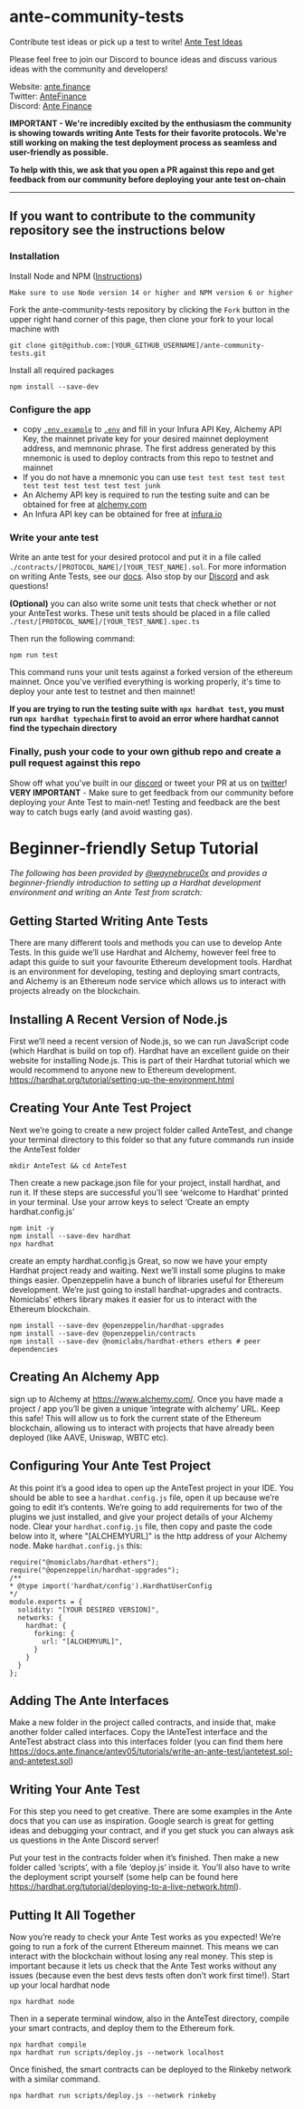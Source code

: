 # ante-community-tests
Contribute test ideas or pick up a test to write! [Ante Test Ideas](TEST_IDEAS.md)

Please feel free to join our Discord to bounce ideas and discuss various ideas with the community and developers!

Website: [ante.finance](https://www.ante.finance/)  
Twitter: [AnteFinance](https://twitter.com/AnteFinance)  
Discord: [Ante Finance](https://discord.gg/yaJthzNdNG)  

**IMPORTANT - We're incredibly excited by the enthusiasm the community is showing towards writing Ante Tests for their favorite protocols. We're still working on making the test deployment process as seamless and user-friendly as possible.**

**To help with this, we ask that you open a PR against this repo and get feedback from our community before deploying your ante test on-chain**

---

## If you want to contribute to the community repository see the instructions below

### Installation

Install Node and NPM ([Instructions](https://docs.npmjs.com/downloading-and-installing-node-js-and-npm))

```
Make sure to use Node version 14 or higher and NPM version 6 or higher
```

Fork the ante-community-tests repository by clicking the `Fork` button in the upper right hand corner of this page, then clone your fork to your local machine with

```
git clone git@github.com:[YOUR_GITHUB_USERNAME]/ante-community-tests.git
```

Install all required packages

```
npm install --save-dev
```

### Configure the app

- copy [`.env.example`](./.env.example) to [`.env`](./.env) and fill in your Infura API Key, Alchemy API Key, the mainnet private key for your desired mainnet deployment address, and memnonic phrase. The first address generated by this mnemonic is used to deploy contracts from this repo to testnet and mainnet
- If you do not have a mnemonic you can use `test test test test test test test test test test test junk` 
- An Alchemy API key is required to run the testing suite and can be obtained for free at [alchemy.com](https://www.alchemy.com/)
- An Infura API key can be obtained for free at [infura.io](https://infura.io/)


### Write your ante test

Write an ante test for your desired protocol and put it in a file called `./contracts/[PROTOCOL_NAME]/[YOUR_TEST_NAME].sol`. For more information on writing Ante Tests, see our [docs](https://docs.ante.finance/). Also stop by our [Discord](https://discord.gg/yaJthzNdNG) and ask questions!


**(Optional)** you can also write some unit tests that check whether or not your AnteTest works. These unit tests should be placed in a file called `./test/[PROTOCOL_NAME]/[YOUR_TEST_NAME].spec.ts`

Then run the following command:

```
npm run test
```

This command runs your unit tests against a forked version of the ethereum mainnet. Once you've verified everything is working properly, it's time to deploy your ante test to testnet and then mainnet!

**If you are trying to run the testing suite with `npx hardhat test`, you must run `npx hardhat typechain` first to avoid an error where hardhat cannot find the typechain directory**

### Finally, push your code to your own github repo and create a pull request against this repo

Show off what you've built in our [discord](https://discord.gg/yaJthzNdNG) or tweet your PR at us on [twitter](https://twitter.com/antefinance)! **VERY IMPORTANT** - Make sure to get feedback from our community before deploying your Ante Test to main-net! Testing and feedback are the best way to catch bugs early (and avoid wasting gas).


# Beginner-friendly Setup Tutorial

_The following has been provided by [@waynebruce0x](https://github.com/waynebruce0x) and provides a beginner-friendly introduction to setting up a Hardhat development environment and writing an Ante Test from scratch:_

## Getting Started Writing Ante Tests
There are many different tools and methods you can use to develop Ante Tests. In this guide we’ll use
Hardhat and Alchemy, however feel free to adapt this guide to suit your favourite Ethereum development
tools. Hardhat is an environment for developing, testing and deploying smart contracts, and Alchemy is
an Ethereum node service which allows us to interact with projects already on the blockchain.

## Installing A Recent Version of Node.js
First we’ll need a recent version of Node.js, so we can run JavaScript code (which Hardhat is build on
top of). Hardhat have an excellent guide on their website for installing Node.js. This is part of their
Hardhat tutorial which we would recommend to anyone new to Ethereum development.
https://hardhat.org/tutorial/setting-up-the-environment.html

## Creating Your Ante Test Project
Next we’re going to create a new project folder called AnteTest, and change your terminal directory to
this folder so that any future commands run inside the AnteTest folder
```
mkdir AnteTest && cd AnteTest
```
Then create a new package.json file for your project, install hardhat, and run it. If these steps are
successful you’ll see ‘welcome to Hardhat’ printed in your terminal. Use your arrow keys to select ‘Create
an empty hardhat.config.js’
```
npm init -y
npm install --save-dev hardhat
npx hardhat
```
create an empty hardhat.config.js
Great, so now we have your empty Hardhat project ready and waiting. Next we’ll install some plugins to
make things easier. Openzeppelin have a bunch of libraries useful for Ethereum development. We’re just
going to install hardhat-upgrades and contracts. Nomiclabs’ ethers library makes it easier for us to
interact with the Ethereum blockchain.
```
npm install --save-dev @openzeppelin/hardhat-upgrades
npm install --save-dev @openzeppelin/contracts
npm install --save-dev @nomiclabs/hardhat-ethers ethers # peer dependencies
```

## Creating An Alchemy App
sign up to Alchemy at https://www.alchemy.com/. Once you have made a project / app you’ll be given a
unique ‘integrate with alchemy’ URL. Keep this safe! This will allow us to fork the current state of the
Ethereum blockchain, allowing us to interact with projects that have already been deployed (like AAVE,
Uniswap, WBTC etc).

## Configuring Your Ante Test Project
At this point it’s a good idea to open up the AnteTest project in your IDE. You should be able to see a
`hardhat.config.js` file, open it up because we’re going to edit it’s contents. We’re going to add
requirements for two of the plugins we just installed, and give your project details of your Alchemy node.
Clear your `hardhat.config.js` file, then copy and paste the code below into it, where "[ALCHEMYURL]" is
the http address of your Alchemy node. Make `hardhat.config.js` this:
```
require("@nomiclabs/hardhat-ethers");
require("@openzeppelin/hardhat-upgrades");
/**
* @type import('hardhat/config').HardhatUserConfig
*/
module.exports = {
  solidity: "[YOUR DESIRED VERSION]",
  networks: {
    hardhat: {
      forking: {
        url: "[ALCHEMYURL]",
      }
    }
  }
};
```

## Adding The Ante Interfaces
Make a new folder in the project called contracts, and inside that, make another folder called interfaces.
Copy the IAnteTest interface and the AnteTest abstract class into this interfaces folder (you can find them
here https://docs.ante.finance/antev05/tutorials/write-an-ante-test/iantetest.sol-and-antetest.sol)

## Writing Your Ante Test
For this step you need to get creative. There are some examples in the Ante docs that you can use as
inspiration. Google search is great for getting ideas and debugging your contract, and if you get stuck
you can always ask us questions in the Ante Discord server!

Put your test in the contracts folder when it’s finished. Then make a new folder called ‘scripts’, with a file
‘deploy.js’ inside it. You’ll also have to write the deployment script yourself (some help can be found here
https://hardhat.org/tutorial/deploying-to-a-live-network.html).


## Putting It All Together
Now you’re ready to check your Ante Test works as you expected! We’re going to run a fork of the
current Ethereum mainnet. This means we can interact with the blockchain without losing any real
money. This step is important because it lets us check that the Ante Test works without any issues
(because even the best devs tests often don’t work first time!).
Start up your local hardhat node

```npx hardhat node```

Then in a seperate terminal window, also in the AnteTest directory, compile your smart contracts, and
deploy them to the Ethereum fork.

```
npx hardhat compile
npx hardhat run scripts/deploy.js --network localhost
```

Once finished, the smart contracts can be deployed to the Rinkeby network with a similar command.

```
npx hardhat run scripts/deploy.js --network rinkeby
```



